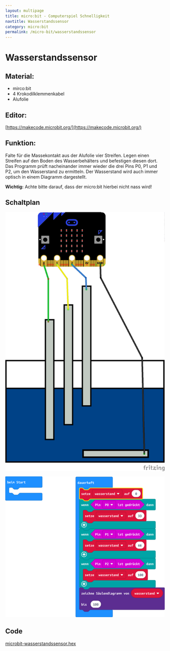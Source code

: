 ```yaml
---
layout: multipage
title: micro:bit - Computerspiel Schnelligkeit
navtitle: Wasserstandssensor
category: micro:bit
permalink: /micro-bit/wasserstandssensor
---
```


# Wasserstandssensor

## Material:

+ mirco:bit
+ 4 Krokodilklemmenkabel
+ Alufolie

## Editor:

[https://makecode.microbit.org/](https://makecode.microbit.org/)

## Funktion:

Falte für die Massekontakt aus der Alufolie vier Streifen. Legen
einen Streifen auf den Boden des Wasserbehälters und befestigen diesen dort.
Das Programm prüft nacheinander immer wieder die drei Pins P0, P1 und P2, um den Wasserstand zu ermitteln.
Der Wasserstand wird auch immer optisch in einem Diagramm dargestellt.

<div class="alert alert-info" role="alert">
<b>Wichtig:</b> Achte bitte darauf, dass der micro:bit hierbei nicht nass wird!
</div>

## Schaltplan

![](images/wasserstandssensor_Steckplatine.png)

![](images/microbit-Screenshot-Wassersensor.png)


## Code
[microbit-wasserstandssensor.hex](appendix/microbit-wasserstandssensor.hex)
